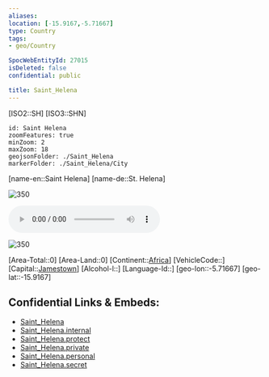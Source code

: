 ```yaml
---
aliases: 
location: [-15.9167,-5.71667]
type: Country
tags:
- geo/Country

SpocWebEntityId: 27015
isDeleted: false
confidential: public

title: Saint_Helena
---
```

[ISO2::SH]
[ISO3::SHN]
```leaflet
id: Saint Helena
zoomFeatures: true 
minZoom: 2 
maxZoom: 18
geojsonFolder: ./Saint_Helena
markerFolder: ./Saint_Helena/City
```

[name-en::Saint Helena]
[name-de::St. Helena]

![350](geo/Continent/Africa/Saint_Helena/Coat_of_arms_of_Saint_Helena.svg)

![Anthem-Saint_Helena.mp3](Anthem-Saint_Helena.mp3)

![350](geo/Continent/Africa/Saint_Helena/Flag_of_Saint_Helena.svg)


[Area-Total::0]
[Area-Land::0]
[Continent::[Africa](geo/Continent/Africa.md)]
[VehicleCode::]
[Capital::[Jamestown](geo/Continent/Africa/Saint_Helena/City/Jamestown.md)]
[Alcohol-l::]
[Language-Id::]
[geo-lon::-5.71667]
[geo-lat::-15.9167]



## Confidential Links & Embeds: 
- [Saint_Helena](../../../../_public/geo/Continent/Africa/Saint_Helena.md) 
- [Saint_Helena.internal](../../../../_internal/geo/Continent/Africa/Saint_Helena.internal.md) 
- [Saint_Helena.protect](../../../../_protect/geo/Continent/Africa/Saint_Helena.protect.md) 
- [Saint_Helena.private](../../../../_private/geo/Continent/Africa/Saint_Helena.private.md) 
- [Saint_Helena.personal](../../../../_personal/geo/Continent/Africa/Saint_Helena.personal.md) 
- [Saint_Helena.secret](../../../../_secret/geo/Continent/Africa/Saint_Helena.secret.md) 
